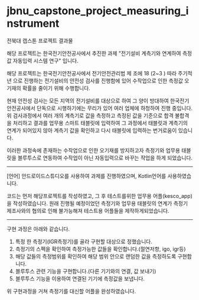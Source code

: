 # jbnu_capstone_project_measuring_instrument
전북대 캡스톤 프로젝트 결과물

해당 프로젝트는 한국전기안전공사에서 추진한 과제 "전기설비 계측기와 연계하여 측정값 자동입력 시스템 연구" 입니다.

해당 프로젝트는 한국전기안전공사에서 전기안전관리법 제 조에 18 (2~3 ) 따라 주기적 년 으로 진행하는 전기설비의 안전성 검사를 진행함에 있어 수작업으로 인한 측정값 오기재의 확률을 줄이기 위해 수행합니다.

현재 안전성 검사는 모든 지역의 전기설비를 대상으로 하여 그 양이 방대하여 한국전기안전공사에서 단독으로 시행하기에는 무리가 있어 여러 업체에 하청하여 진행 중입니다. 
위 검사과정에서 여러 개의 계측기로 값을 측정하고 측정된 값을 기준으로 합격 불합격을 처리하고 결과를 업무용 스마트 태블릿에 입력하여 그 과정에서 태블릿과 계측기의 연계가 되어있지 않아 계측기 값을 확인하고 다시 태블릿에 입력하는 번거로움이 있습니다.

이러한 과정속에 존재하는 수작업으로 인한 오기재를 방지하고자 측정기와 업무용 태블릿을 블루투스로 연동하여 수작업이 아닌 자동입력으로 바꾸는 작업을 하게 되었습니다.

---
[언어]
안드로이드스튜디오를 사용하여 과제를 진행하였으며, Kotlin언어를 사용하였습니다.

코드는 먼저 해당프로젝트를 작성하였고, 그 후 테스트를위한 업무용 어플(kesco_app)을 작성하였습니다.
원래 진행될 예정이었던 측정기와 업무용 태블릿의 연계가 측정기 제조사와의 협의로 인해 불가능해져 테스트용 어플들을 제작하게되었습니다.

---
구현 과정은 아래와 같습니다.
  1. 특정 한 측정기(IGR측정기)를 골라 구현할 대상으로 정했습니다.
  2. 측정기의 스펙을 확인하여 측정가능한 값들을 확인합니다.(절연저항, igo, igr등)
  3. 해당 값들의 측정범위를 확인하여 해당 범위 안으로 랜덤한 값을 측정하도록 구현합니다.
  4. 블루투스 관련 기능을 구현합니다.(다른 기기와의 연결, 값 보내기)
  5. 블루투스 기능을 이용하여 연결된 기기에 측정값을 보냅니다.

위 구현과정을 거쳐 측정기를 대신할 어플을 완성하였습니다.

